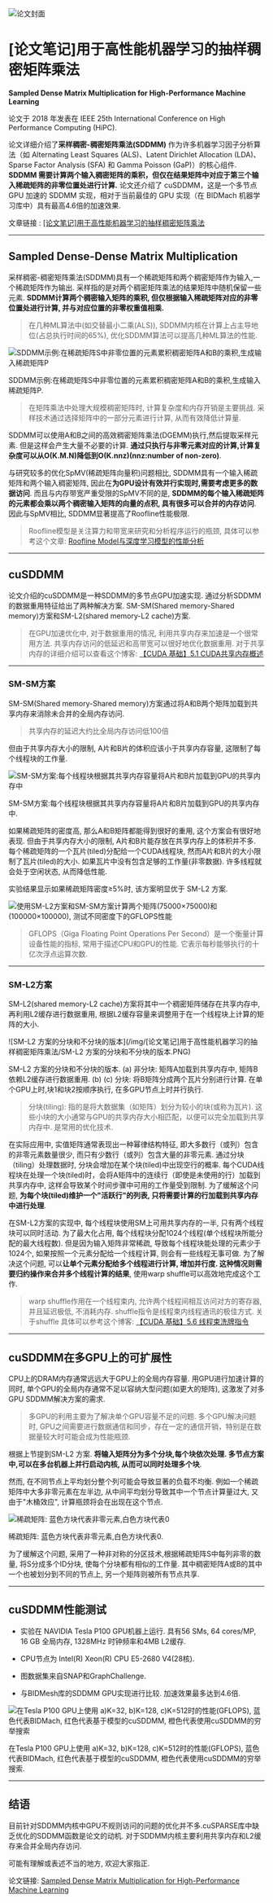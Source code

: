 ![论文封面](/img/[论文笔记]用于高性能机器学习的抽样稠密矩阵乘法/论文封面.png)

# [论文笔记]用于高性能机器学习的抽样稠密矩阵乘法

**Sampled Dense Matrix Multiplication for High-Performance Machine Learning**

论文于 2018 年发表在 IEEE 25th International Conference on High Performance Computing (HiPC).

论文详细介绍了**采样稠密-稠密矩阵乘法(SDDMM)** 作为许多机器学习因子分析算法（如 Alternating Least Squares (ALS)、Latent Dirichlet Allocation (LDA)、Sparse Factor Analysis (SFA) 和 Gamma Poisson (GaP)）的核心组件. **SDDMM 需要计算两个输入稠密矩阵的乘积，但仅在结果矩阵中对应于第三个输入稀疏矩阵的非零位置处进行计算.** 论文还介绍了 cuSDDMM，这是一个多节点 GPU 加速的 SDDMM 实现，相对于当前最佳的 GPU 实现（在 BIDMach 机器学习库中）具有最高4.6倍的加速效果.

文章链接 : [[论文笔记]用于高性能机器学习的抽样稠密矩阵乘法](https://zhuanlan.zhihu.com/p/699010780)

***

## Sampled Dense-Dense Matrix Multiplication

采样稠密-稠密矩阵乘法(SDDMM)具有一个稀疏矩阵和两个稠密矩阵作为输入,一个稀疏矩阵作为输出. 采样指的是对两个稠密矩阵乘法的结果矩阵中随机保留一些元素. **SDDMM计算两个稠密输入矩阵的乘积, 但仅根据输入稀疏矩阵对应的非零位置处进行计算, 并与对应位置的非零权重值相乘.**
> 在几种ML算法中(如交替最小二乘(ALS)), SDDMM内核在计算上占主导地位(占总执行时间的65%), 优化SDDMM算法可以提高几种ML算法的性能.

![SDDMM示例:在稀疏矩阵S中非零位置的元素累积稠密矩阵A和B的乘积,生成输入稀疏矩阵P](/img/[论文笔记]用于高性能机器学习的抽样稠密矩阵乘法/SDDMM示例_在稀疏矩阵S中非零位置的元素累积稠密矩阵A和B的乘积,生成输入稀疏矩阵P.png)

SDDMM示例:在稀疏矩阵S中非零位置的元素累积稠密矩阵A和B的乘积,生成输入稀疏矩阵P.

> 在矩阵乘法中处理大规模稠密矩阵时, 计算复杂度和内存开销是主要挑战. 采样技术通过选择矩阵中的一部分元素进行计算, 从而有效降低计算量.

SDDMM可以使用A和B之间的高效稠密矩阵乘法(DGEMM)执行,然后提取采样元素. 但是这样会产生大量不必要的计算. **通过只执行与非零元素对应的计算,计算复杂度可以从O(K.M.N)降低到O(K.nnz)(nnz:number of non-zero)**.

与研究较多的优化SpMV(稀疏矩阵向量积)问题相比, SDDMM具有一个输入稀疏矩阵和两个输入稠密矩阵, 因此在**为GPU设计有效并行实现时,需要考虑更多的数据访问**. 而且与内存带宽严重受限的SpMV不同的是, **SDDMM的每个输入稀疏矩阵的元素都会乘以两个稠密输入矩阵的向量的点积, 具有很多可以合并的内存访问**. 因此与SpMV相比, SDDMM显著提高了Roofline性能极限.

> Roofline模型是关注算力和带宽来研究和分析程序运行的瓶颈, 具体可以参考这个文章: [Roofline Model与深度学习模型的性能分析](https://zhuanlan.zhihu.com/p/34204282)

***

## cuSDDMM

论文介绍的cuSDDMM是一种SDDMM的多节点GPU加速实现. 通过分析SDDMM的数据重用特征给出了两种解决方案. SM-SM(Shared memory-Shared memory)方案和SM-L2(shared memory-L2 cache)方案.

> 在GPU加速优化中, 对于数据重用的情况, 利用共享内存来加速是一个很常用方法. 共享内存访问的低延迟和高带宽可以很好地优化数据重用. 对于共享内存的详细介绍可以查看这个博客: [【CUDA 基础】5.1 CUDA共享内存概述](https://face2ai.com/CUDA-F-5-1-CUDA%E5%85%B1%E4%BA%AB%E5%86%85%E5%AD%98%E6%A6%82%E8%BF%B0/)

***

### SM-SM方案

SM-SM(Shared memory-Shared memory)方案通过将A和B两个矩阵加载到共享内存来消除未合并的全局内存访问.

> 共享内存的延迟大约比全局内存访问低100倍

但由于共享内存大小的限制, A片和B片的体积应该小于共享内存容量, 这限制了每个线程块的工作量.

![SM-SM方案:每个线程块根据其共享内存容量将A片和B片加载到GPU的共享内存中](/img/[论文笔记]用于高性能机器学习的抽样稠密矩阵乘法/SM-SM方案.png)

SM-SM方案:每个线程块根据其共享内存容量将A片和B片加载到GPU的共享内存中.

如果稀疏矩阵的密度高, 那么A和B矩阵都能得到很好的重用, 这个方案会有很好地表现. 但由于共享内存大小的限制, A片和B片能存放在共享内存上的体积并不多. 每个稀疏矩阵的一个瓦片(tiled)分配给一个CUDA线程块, 然而A片和B片的大小限制了瓦片(tiled)的大小. 如果瓦片中没有包含足够的工作量(非零数据). 许多线程就会处于空闲状态, 从而降低性能.

实验结果显示如果稀疏矩阵密度≥5%时, 该方案明显优于 SM-L2 方案.

![使用SM-L2方案和SM-SM方案计算两个矩阵(75000×75000)和(100000×100000), 测试不同密度下的GFLOPS性能](/img/[论文笔记]用于高性能机器学习的抽样稠密矩阵乘法/使用SM-L2方案和SM-SM方案计算两个矩阵(75000×75000)和(100000×100000),%20测试不同密度下的GFLOPS性能.png)

> GFLOPS（Giga Floating Point Operations Per Second）是一个衡量计算设备性能的指标, 常用于描述CPU和GPU的性能. 它表示每秒能够执行的十亿次浮点运算次数.

***

### SM-L2方案

SM-L2(shared memory-L2 cache)方案将其中一个稠密矩阵储存在共享内存中, 再利用L2缓存进行数据重用, 根据L2缓存容量来调整用于在一个线程块上计算的矩阵的大小.

![SM-L2 方案的分块和不分块的版本](/img/[论文笔记]用于高性能机器学习的抽样稠密矩阵乘法/SM-L2 方案的分块和不分块的版本.PNG)

SM-L2 方案的分块和不分块的版本. (a) 非分块: 矩阵A加载到共享内存中, 矩阵B依赖L2缓存进行数据重用. (b) (c) 分块: 将B矩阵分成两个瓦片分别进行计算. 在单个GPU上时,块1和块2按顺序执行, 在多GPU节点上时并行执行.

> 分块(tiling):  指的是将大数据集（如矩阵）划分为较小的块(或称为瓦片). 这些小块的大小通常与GPU的共享内存大小相匹配，以便可以完全加载到共享内存中. 是常用的优化技术.

在实际应用中, 实值矩阵通常表现出一种幂律结构特征, 即大多数行（或列）包含的非零元素数量很少, 而只有少数行（或列）包含大量的非零元素. 通过分块（tiling）处理数据时, 分块会增加在某个块(tiled)中出现空行的概率. 每个CUDA线程块在处理一个块(tiled)时，会将A矩阵中的连续行（即使是未使用的行）加载到共享内存中, 这样会导致某个时间步骤中可用的工作量受到限制. 为了缓解这个问题, **为每个块(tiled)维护一个"活跃行"的列表, 只将需要计算的行加载到共享内存中进行处理**.

在SM-L2方案的实现中, 每个线程块使用SM上可用共享内存的一半, 只有两个线程块可以同时活动. 为了最大化占用, 每个线程块分配1024个线程(单个线程块所能分配的最大线程数). 但是因为输入矩阵非常稀疏, 导致每个线程块能处理的元素少于1024个, 如果按照一个元素分配给一个线程计算, 则会有一些线程无事可做. 为了解决这个问题, 可以**让单个元素分配给多个线程进行计算, 增加并行度. 这种情况则需要归约操作来合并多个线程计算的结果**, 使用warp shuffle可以高效地完成这个工作.

> warp shuffle作用在一个线程束内, 允许两个线程间相互访问对方的寄存器, 并且延迟极低, 不消耗内存. shuffle指令是线程束内线程通讯的极佳方式. 关于shuffle 具体可以参考这个博客: [【CUDA 基础】5.6 线程束洗牌指令](https://face2ai.com/CUDA-F-5-6-%E7%BA%BF%E7%A8%8B%E6%9D%9F%E6%B4%97%E7%89%8C%E6%8C%87%E4%BB%A4/)

***

## cuSDDMM在多GPU上的可扩展性

CPU上的DRAM内存通常远远大于GPU上的全局内存容量. 用GPU进行加速计算的同时, 单个GPU的全局内存通常不足以容纳大型问题(如更大的矩阵), 这激发了对多GPU SDDMM解决方案的需求.

> 多GPU的利用主要为了解决单个GPU容量不足的问题. 多个GPU解决问题时, GPU之间需要进行数据通信和同步，存在一定的通信开销，特别是在数据量较大时可能会成为性能瓶颈.

根据上节提到SM-L2 方案. **将输入矩阵分为多个分块,每个块依次处理. 多节点方案中,可以在多台机器上并行启动内核, 从而可以同时处理多个块**.

然而, 在不同节点上平均划分整个列可能会导致显著的负载不均衡. 例如一个稀疏矩阵中大多非零元素在左半边, 从中间平均划分导致其中一个节点计算量过大, 又由于"木桶效应", 计算瓶颈将会在出现在这个节点.

![稀疏矩阵: 蓝色方块代表非零元素,白色方块代表0](/img/[论文笔记]用于高性能机器学习的抽样稠密矩阵乘法/稀疏矩阵_蓝色方块代表非零元素,白色方块代表0.PNG)

稀疏矩阵: 蓝色方块代表非零元素,白色方块代表0.

为了缓解这个问题, 采用了一种非对称的分区技术,根据稀疏矩阵S中每列非零的数量, 将S分成多个ID分块, 使每个分块都有相似的工作量. 其中稠密矩阵A或B的其中一个也被划分到不同的节点上, 另一个矩阵则被所有节点共享.

***

## cuSDDMM性能测试

- 实验在 NAVIDIA Tesla P100 GPU机器上运行. 具有56 SMs, 64 cores/MP, 16 GB 全局内存, 1328MHz 时钟频率和4MB L2缓存.
- CPU节点为 Intel(R) Xeon(R) CPU E5-2680 V4(28核).
- 图数据集来自SNAP和GraphChallenge.

- 与BIDMesh库的SDDMM GPU实现进行比较. 加速效果最多达到4.6倍.

![在Tesla P100 GPU上使用 a)K=32, b)K=128, c)K=512时的性能(GFLOPS), 蓝色代表BIDMach, 红色代表基于模型的cuSDDMM, 橙色代表使用cuSDDMM的穷举搜索](/img/[论文笔记]用于高性能机器学习的抽样稠密矩阵乘法/测试结果.png)

在Tesla P100 GPU上使用 a)K=32, b)K=128, c)K=512时的性能(GFLOPS), 蓝色代表BIDMach, 红色代表基于模型的cuSDDMM, 橙色代表使用cuSDDMM的穷举搜索.

***

## 结语

目前针对SDDMM内核中GPU不规则访问的问题的优化并不多.cuSPARSE库中缺乏优化的SDDMM函数是论文的动机. 对于SDDMM内核主要利用共享内存和L2缓存来合并全局内存访问.

可能有理解或表述不当的地方, 欢迎大家指正.

论文链接: [Sampled Dense Matrix Multiplication for High-Performance Machine Learning](https://ieeexplore.ieee.org/abstract/document/8638042)

<!-- ##{"timestamp":1716451727}## -->